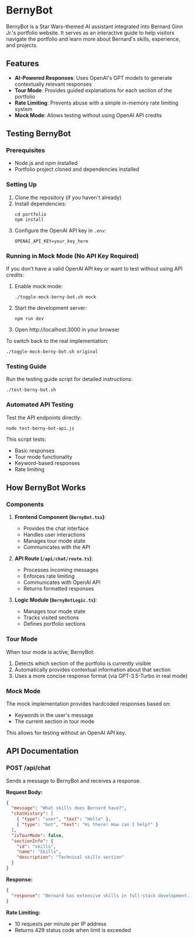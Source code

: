 # BernyBot

BernyBot is a Star Wars-themed AI assistant integrated into Bernard Ginn Jr.'s portfolio website. It serves as an interactive guide to help visitors navigate the portfolio and learn more about Bernard's skills, experience, and projects.

## Features

- **AI-Powered Responses**: Uses OpenAI's GPT models to generate contextually relevant responses
- **Tour Mode**: Provides guided explanations for each section of the portfolio
- **Rate Limiting**: Prevents abuse with a simple in-memory rate limiting system
- **Mock Mode**: Allows testing without using OpenAI API credits

## Testing BernyBot

### Prerequisites

- Node.js and npm installed
- Portfolio project cloned and dependencies installed

### Setting Up

1. Clone the repository (if you haven't already)
2. Install dependencies:
   ```
   cd portfolio
   npm install
   ```
3. Configure the OpenAI API key in `.env`:
   ```
   OPENAI_API_KEY=your_key_here
   ```

### Running in Mock Mode (No API Key Required)

If you don't have a valid OpenAI API key or want to test without using API credits:

1. Enable mock mode:
   ```
   ./toggle-mock-berny-bot.sh mock
   ```
2. Start the development server:
   ```
   npm run dev
   ```
3. Open http://localhost:3000 in your browser

To switch back to the real implementation:
```
./toggle-mock-berny-bot.sh original
```

### Testing Guide

Run the testing guide script for detailed instructions:
```
./test-berny-bot.sh
```

### Automated API Testing

Test the API endpoints directly:
```
node test-berny-bot-api.js
```

This script tests:
- Basic responses
- Tour mode functionality
- Keyword-based responses
- Rate limiting

## How BernyBot Works

### Components

1. **Frontend Component (`BernyBot.tsx`)**:
   - Provides the chat interface
   - Handles user interactions
   - Manages tour mode state
   - Communicates with the API

2. **API Route (`/api/chat/route.ts`)**:
   - Processes incoming messages
   - Enforces rate limiting
   - Communicates with OpenAI API
   - Returns formatted responses

3. **Logic Module (`BernyBotLogic.ts`)**:
   - Manages tour mode state
   - Tracks visited sections
   - Defines portfolio sections

### Tour Mode

When tour mode is active, BernyBot:
1. Detects which section of the portfolio is currently visible
2. Automatically provides contextual information about that section
3. Uses a more concise response format (via GPT-3.5-Turbo in real mode)

### Mock Mode

The mock implementation provides hardcoded responses based on:
- Keywords in the user's message
- The current section in tour mode

This allows for testing without an OpenAI API key.

## API Documentation

### POST /api/chat

Sends a message to BernyBot and receives a response.

**Request Body:**
```json
{
  "message": "What skills does Bernard have?",
  "chatHistory": [
    { "type": "user", "text": "Hello" },
    { "type": "bot", "text": "Hi there! How can I help?" }
  ],
  "isTourMode": false,
  "sectionInfo": {
    "id": "skills",
    "name": "Skills",
    "description": "Technical skills section"
  }
}
```

**Response:**
```json
{
  "response": "Bernard has extensive skills in full-stack development..."
}
```

**Rate Limiting:**
- 10 requests per minute per IP address
- Returns 429 status code when limit is exceeded 